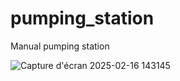 # pumping_station
Manual pumping station


![Capture d'écran 2025-02-16 143145](https://github.com/user-attachments/assets/411000a8-381a-4dac-838f-985a73733bc3)
